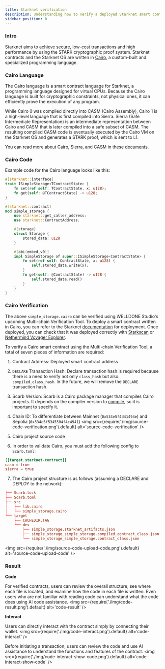 ```yaml
---
title: Starknet verification
description: Understanding how to verify a deployed Starknet smart contract
sidebar_position: 0
---
```


### Intro

Starknet aims to achieve secure, low-cost transactions and high performance by using the STARK cryptographic proof system. Starknet contracts and the Starknet OS are written in [Cairo](https://github.com/starkware-libs/cairo), a custom-built and specialized programming language.

### Cairo Language

The Cairo language is a smart contract language for Starknet, a programming language designed for virtual CPUs. Because the Cairo language is built for cryptographic constraints, not physical ones, it can efficiently prove the execution of any program.

While Cairo 0 was compiled directly into CASM (Cairo Assembly), Cairo 1 is a high-level language that is first compiled into Sierra. Sierra (Safe Intermediate Representation) is an intermediate representation between Cairo and CASM that is later compiled into a safe subset of CASM. The resulting compiled CASM code is eventually executed by the Cairo VM on the Starknet OS and generates a STARK proof, which is sent to L1.

You can read more about Cairo, Sierra, and CASM in these [documents](https://docs.starknet.io/architecture-and-concepts/smart-contracts/cairo-and-sierra/).

### Cairo Code

Example code for the Cairo language looks like this:

```rust title="simple_storage.cairo"
#[starknet::interface]
trait ISimpleStorage<TContractState> {
    fn set(ref self: TContractState, x: u128);
    fn get(self: @TContractState) -> u128;
}

#[starknet::contract]
mod simple_storage {
    use starknet::get_caller_address;
    use starknet::ContractAddress;

    #[storage]
    struct Storage {
        stored_data: u128
    }

    #[abi(embed_v0)]
    impl SimpleStorage of super::ISimpleStorage<ContractState> {
        fn set(ref self: ContractState, x: u128) {
            self.stored_data.write(x);
        }
        fn get(self: @ContractState) -> u128 {
            self.stored_data.read()
        }
    }
}
```

### Cairo Verification

The above `simple_storage.cairo` can be verified using WELLDONE Studio's upcoming Multi-chain Verification Tool. To deploy a smart contract written in Cairo, you can refer to the Starknet [documentation](https://docs.starknet.io/quick-start/environment-setup/) for deployment. Once deployed, you can check that it was deployed correctly with [Starkscan](https://starkscan.co/) or [Nethermind Voyager Explorer](https://voyager.online/).

To verify a Cairo smart contract using the Multi-chain Verification Tool, a total of seven pieces of information are required:

1. Contract Address: Deployed smart contract address
2. `DECLARE` Transaction Hash: Declare transaction hash is required because there is a need to verify not only `class_hash` but also `compiled_class_hash`. In the future, we will remove the `DECLARE` transaction hash.
3. Scarb Version: Scarb is a Cairo package manager that compiles Cairo projects. It depends on the compiler version to [compile](https://github.com/starkware-libs/cairo/blob/410069c5745800bab4fbd2f0f4ff0bbfc59209d6/crates/cairo-lang-starknet-classes/src/contract_class.rs#L49), so it is important to specify it.
4. Chain ID: To differentiate between Mainnet (`0x534e5f4d41494e`) and Sepolia (`0x534e5f5345504f4c4941`)
   <img src={require('./img/source-code-verification.png').default} alt='source-code-verification' />

5. Cairo project source code
6. In order to validate Cairo, you must add the following config to `Scarb.toml`:

```toml
[[target.starknet-contract]]
casm = true
sierra = true
```

7. The Cairo project structure is as follows (assuming a DECLARE and DEPLOY to the network):

```toml
├── Scarb.lock
├── Scarb.toml
├── src
│   ├── lib.cairo
│   └── simple_storage.cairo
└── target
    ├── CACHEDIR.TAG
    └── dev
        ├── simple_storage.starknet_artifacts.json
        ├── simple_storage_simple_storage.compiled_contract_class.json
        └── simple_storage_simple_storage.contract_class.json
```

<img src={require('./img/source-code-upload-code.png').default} alt='source-code-upload-code' />

### Result

**Code**

For verified contracts, users can review the overall structure, see where each file is located, and examine how the code in each file is written. Even users who are not familiar with reading code can understand what the code does using AI code assistance.
<img src={require('./img/code-result.png').default} alt='code-result' />

**Interact**

Users can directly interact with the contract simply by connecting their wallet.
<img src={require('./img/code-interact.png').default} alt='code-interact' />

Before initiating a transaction, users can review the code and use AI assistance to understand the functions and features of the contract.
<img src={require('./img/code-interact-show-code.png').default} alt='code-interact-show-code' />
